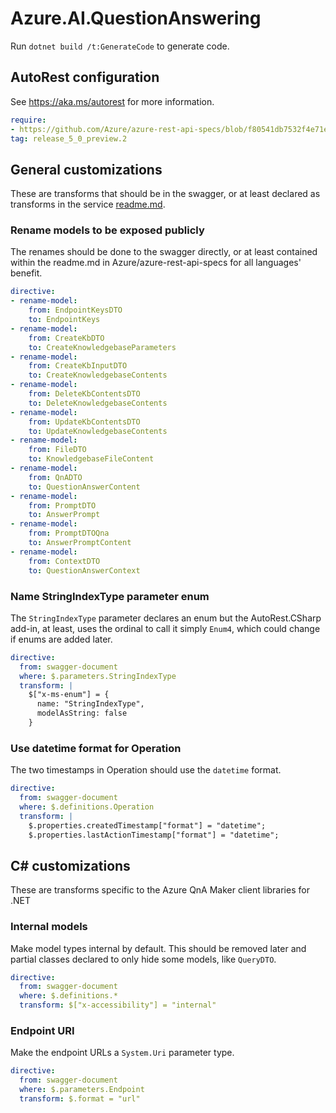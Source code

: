 # Azure.AI.QuestionAnswering

Run `dotnet build /t:GenerateCode` to generate code.

## AutoRest configuration

See <https://aka.ms/autorest> for more information.

``` yaml
require:
- https://github.com/Azure/azure-rest-api-specs/blob/f80541db7532f4e71e6f64c1bb1bde86b8620c67/specification/cognitiveservices/data-plane/QnAMaker/readme.md
tag: release_5_0_preview.2
```

## General customizations

These are transforms that should be in the swagger, or at least declared as transforms in the service [readme.md](https://github.com/Azure/azure-rest-api-specs/blob/f80541db7532f4e71e6f64c1bb1bde86b8620c67/specification/cognitiveservices/data-plane/QnAMaker/readme.md).

### Rename models to be exposed publicly

The renames should be done to the swagger directly, or at least contained within the readme.md in Azure/azure-rest-api-specs for all languages' benefit.

``` yaml
directive:
- rename-model:
    from: EndpointKeysDTO
    to: EndpointKeys
- rename-model:
    from: CreateKbDTO
    to: CreateKnowledgebaseParameters
- rename-model:
    from: CreateKbInputDTO
    to: CreateKnowledgebaseContents
- rename-model:
    from: DeleteKbContentsDTO
    to: DeleteKnowledgebaseContents
- rename-model:
    from: UpdateKbContentsDTO
    to: UpdateKnowledgebaseContents
- rename-model:
    from: FileDTO
    to: KnowledgebaseFileContent
- rename-model:
    from: QnADTO
    to: QuestionAnswerContent
- rename-model:
    from: PromptDTO
    to: AnswerPrompt
- rename-model:
    from: PromptDTOQna
    to: AnswerPromptContent
- rename-model:
    from: ContextDTO
    to: QuestionAnswerContext
```

### Name StringIndexType parameter enum

The `StringIndexType` parameter declares an enum but the AutoRest.CSharp add-in, at least, uses the ordinal to call it simply `Enum4`, which could change if enums are added later.

``` yaml
directive:
  from: swagger-document
  where: $.parameters.StringIndexType
  transform: |
    $["x-ms-enum"] = {
      name: "StringIndexType",
      modelAsString: false
    }
```

### Use datetime format for Operation

The two timestamps in Operation should use the `datetime` format.

``` yaml
directive:
  from: swagger-document
  where: $.definitions.Operation
  transform: |
    $.properties.createdTimestamp["format"] = "datetime";
    $.properties.lastActionTimestamp["format"] = "datetime";
```

## C# customizations

These are transforms specific to the Azure QnA Maker client libraries for .NET

### Internal models

Make model types internal by default. This should be removed later and partial classes declared to only hide some models, like `QueryDTO`.

``` yaml
directive:
  from: swagger-document
  where: $.definitions.*
  transform: $["x-accessibility"] = "internal"
```

### Endpoint URI

Make the endpoint URLs a `System.Uri` parameter type.

``` yaml
directive:
  from: swagger-document
  where: $.parameters.Endpoint
  transform: $.format = "url"
```
